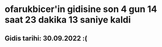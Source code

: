 # ofarukbicer'in gidisine son 4 gun 14 saat 23 dakika 13 saniye kaldi

## Gidis tarihi: 30.09.2022 :(